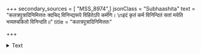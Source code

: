 +++
secondary_sources = [ "MSS_8974",]
jsonClass = "Subhaashita"
text = "कलत्रपुत्रादिनिमित्ततः क्दचिद् विनिन्द्यरूपे विहितेऽपि कर्मणि।  \nइदं कृतं कर्म विनिन्दितं सतां मयेति भव्यश्चकितो विनिन्दति॥"
title = "कलत्रपुत्रादिनिमित्ततः"

+++

<details><summary>Text</summary>

कलत्रपुत्रादिनिमित्ततः क्दचिद् विनिन्द्यरूपे विहितेऽपि कर्मणि।  
इदं कृतं कर्म विनिन्दितं सतां मयेति भव्यश्चकितो विनिन्दति॥
</details>
